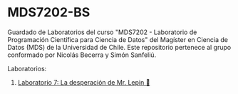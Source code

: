 # MDS7202-BS
Guardado de Laboratorios del curso "MDS7202 - Laboratorio de Programación Científica para Ciencia de Datos" del Magíster en Ciencia de Datos (MDS) de la Universidad de Chile. Este repositorio pertenece al grupo conformado por Nicolás Becerra y Simón Sanfeliú.

Laboratorios:
1. [Laboratorio 7: La desperación de Mr. Lepin 🐼](https://github.com/SimonSanfeliu/MDS7202-BS/tree/L7/L7)

